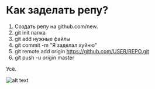 # Как заделать репу?
1. Создать репу на github.com/new.
2. git init папка
3. git add нужные файлы
4. git commit -m "Я заделал хуйню"
5. git remote add origin https://github.com/USER/REPO.git
6. git push -u origin master

Усё.

![alt text](https://derpicdn.net/img/view/2016/7/7/1195662__safe_solo_twilight+sparkle_animated_meme_exploitable+meme_milk_chocolate_behaving+like+a+cat_chocolate+milk.gif "Понька")